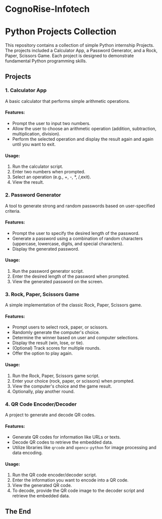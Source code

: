 # CognoRise-Infotech

# Python Projects Collection

This repository contains a collection of simple Python internship Projects. The projects included a Calculator App, a Password Generator, and a Rock, Paper, Scissors Game. Each project is designed to demonstrate fundamental Python programming skills.

## Projects

### 1. Calculator App

A basic calculator that performs simple arithmetic operations.

#### Features:
- Prompt the user to input two numbers.
- Allow the user to choose an arithmetic operation (addition, subtraction, multiplication, division).
- Perform the selected operation and display the result again and again until you want to exit.

#### Usage:
1. Run the calculator script.
2. Enter two numbers when prompted.
3. Select an operation (e.g., +, -, *, /,exit).
4. View the result.

### 2. Password Generator

A tool to generate strong and random passwords based on user-specified criteria.

#### Features:
- Prompt the user to specify the desired length of the password.
- Generate a password using a combination of random characters (uppercase, lowercase, digits, and special characters).
- Display the generated password.

#### Usage:
1. Run the password generator script.
2. Enter the desired length of the password when prompted.
3. View the generated password on the screen.

### 3. Rock, Paper, Scissors Game

A simple implementation of the classic Rock, Paper, Scissors game.

#### Features:
- Prompt users to select rock, paper, or scissors.
- Randomly generate the computer's choice.
- Determine the winner based on user and computer selections.
- Display the result (win, lose, or tie).
- (Optional) Track scores for multiple rounds.
- Offer the option to play again.

#### Usage:
1. Run the Rock, Paper, Scissors game script.
2. Enter your choice (rock, paper, or scissors) when prompted.
3. View the computer's choice and the game result.
4. Optionally, play another round.

### 4. QR Code Encoder/Decoder

A project to generate and decode QR codes.

#### Features:
- Generate QR codes for information like URLs or texts.
- Decode QR codes to retrieve the embedded data.
- Utilize libraries like `qrcode` and `opencv-python` for image processing and data encoding.

#### Usage:
1. Run the QR code encoder/decoder script.
2. Enter the information you want to encode into a QR code.
3. View the generated QR code.
4. To decode, provide the QR code image to the decoder script and retrieve the embedded data.


## The End

